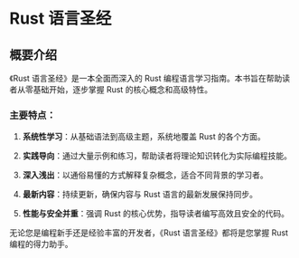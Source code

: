 # Rust 语言圣经

## 概要介绍

《Rust 语言圣经》是一本全面而深入的 Rust 编程语言学习指南。本书旨在帮助读者从零基础开始，逐步掌握 Rust 的核心概念和高级特性。

### 主要特点：

1. **系统性学习**：从基础语法到高级主题，系统地覆盖 Rust 的各个方面。

2. **实践导向**：通过大量示例和练习，帮助读者将理论知识转化为实际编程技能。

3. **深入浅出**：以通俗易懂的方式解释复杂概念，适合不同背景的学习者。

4. **最新内容**：持续更新，确保内容与 Rust 语言的最新发展保持同步。

5. **性能与安全并重**：强调 Rust 的核心优势，指导读者编写高效且安全的代码。

无论您是编程新手还是经验丰富的开发者，《Rust 语言圣经》都将是您掌握 Rust 编程的得力助手。
